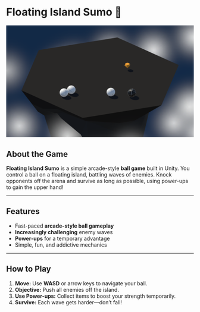 # Floating Island Sumo 🥋

![Gameplay Screenshot](./screenshot.png)

## About the Game
**Floating Island Sumo** is a simple arcade-style **ball game** built in Unity. You control a ball on a floating island, battling waves of enemies. Knock opponents off the arena and survive as long as possible, using power-ups to gain the upper hand!

---

## Features
- Fast-paced **arcade-style ball gameplay**
- **Increasingly challenging** enemy waves
- **Power-ups** for a temporary advantage
- Simple, fun, and addictive mechanics

---

## How to Play
1. **Move:** Use **WASD** or arrow keys to navigate your ball.
2. **Objective:** Push all enemies off the island.
3. **Use Power-ups:** Collect items to boost your strength temporarily.
4. **Survive:** Each wave gets harder—don’t fall!
